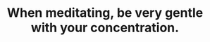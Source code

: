 ---
title: When meditating, be very gentle with your concentration.
tags: mindfulness buddhism
star: true
---